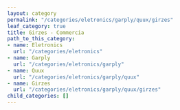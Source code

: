 ```yaml
---
layout: category
permalink: "/categories/eletronics/garply/quux/girzes"
leaf_category: true
title: Girzes - Commercia
path_to_this_category:
- name: Eletronics
  url: "/categories/eletronics"
- name: Garply
  url: "/categories/eletronics/garply"
- name: Quux
  url: "/categories/eletronics/garply/quux"
- name: Girzes
  url: "/categories/eletronics/garply/quux/girzes"
child_categories: []
---
```

